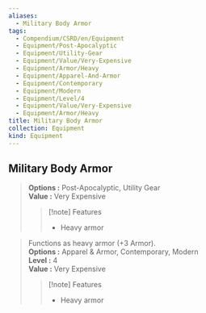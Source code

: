 ```yaml
---
aliases:
  - Military Body Armor
tags:
  - Compendium/CSRD/en/Equipment
  - Equipment/Post-Apocalyptic
  - Equipment/Utility-Gear
  - Equipment/Value/Very-Expensive
  - Equipment/Armor/Heavy
  - Equipment/Apparel-And-Armor
  - Equipment/Contemporary
  - Equipment/Modern
  - Equipment/Level/4
  - Equipment/Value/Very-Expensive
  - Equipment/Armor/Heavy
title: Military Body Armor
collection: Equipment
kind: Equipment
---
```

## Military Body Armor  
  
>  
> **Options :** Post-Apocalyptic, Utility Gear  
> **Value :** Very Expensive  
>>[!note] Features  
>> - Heavy armor  
  
>Functions as heavy armor (+3 Armor).  
> **Options :** Apparel & Armor, Contemporary, Modern  
> **Level :** 4  
> **Value :** Very Expensive  
>>[!note] Features  
>> - Heavy armor